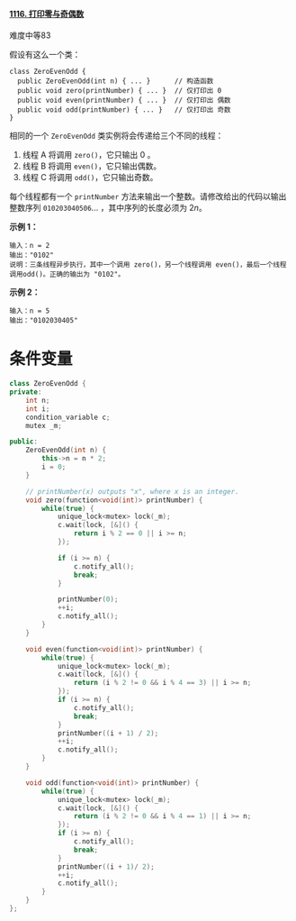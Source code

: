 #### [1116. 打印零与奇偶数](https://leetcode-cn.com/problems/print-zero-even-odd/)

难度中等83

假设有这么一个类：

```
class ZeroEvenOdd {
  public ZeroEvenOdd(int n) { ... }      // 构造函数
  public void zero(printNumber) { ... }  // 仅打印出 0
  public void even(printNumber) { ... }  // 仅打印出 偶数
  public void odd(printNumber) { ... }   // 仅打印出 奇数
}
```

相同的一个 `ZeroEvenOdd` 类实例将会传递给三个不同的线程：

1. 线程 A 将调用 `zero()`，它只输出 0 。
2. 线程 B 将调用 `even()`，它只输出偶数。
3. 线程 C 将调用 `odd()`，它只输出奇数。

每个线程都有一个 `printNumber` 方法来输出一个整数。请修改给出的代码以输出整数序列 `010203040506`... ，其中序列的长度必须为 2*n*。

 

**示例 1：**

```
输入：n = 2
输出："0102"
说明：三条线程异步执行，其中一个调用 zero()，另一个线程调用 even()，最后一个线程调用odd()。正确的输出为 "0102"。
```

**示例 2：**

```
输入：n = 5
输出："0102030405"
```



# 条件变量

```c++
class ZeroEvenOdd {
private:
    int n;
    int i;
    condition_variable c;
    mutex _m;

public:
    ZeroEvenOdd(int n) {
        this->n = n * 2;
        i = 0;
    }

    // printNumber(x) outputs "x", where x is an integer.
    void zero(function<void(int)> printNumber) {
        while(true) {
            unique_lock<mutex> lock(_m);
            c.wait(lock, [&]() {
                return i % 2 == 0 || i >= n;
            });

            if (i >= n) {
                c.notify_all();
                break;
            }

            printNumber(0);
            ++i;
            c.notify_all();
        }
    }

    void even(function<void(int)> printNumber) {
        while(true) {
            unique_lock<mutex> lock(_m);
            c.wait(lock, [&]() {
                return (i % 2 != 0 && i % 4 == 3) || i >= n;
            });
            if (i >= n) {
                c.notify_all();
                break;
            }
            printNumber((i + 1) / 2);
            ++i;
            c.notify_all();
        }
    }

    void odd(function<void(int)> printNumber) {
        while(true) {
            unique_lock<mutex> lock(_m);
            c.wait(lock, [&]() {
                return (i % 2 != 0 && i % 4 == 1) || i >= n;
            });
            if (i >= n) {
                c.notify_all();
                break;
            }
            printNumber((i + 1)/ 2);
            ++i;
            c.notify_all();
        }
    }
};
```

